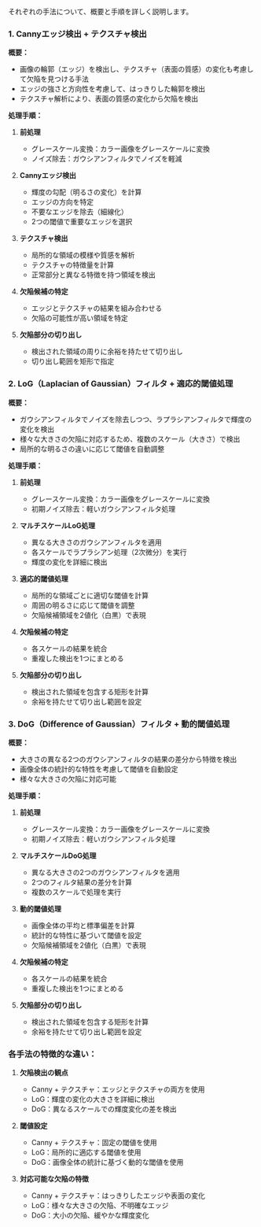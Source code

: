 それぞれの手法について、概要と手順を詳しく説明します。

### 1. Cannyエッジ検出 + テクスチャ検出

**概要：**
- 画像の輪郭（エッジ）を検出し、テクスチャ（表面の質感）の変化も考慮して欠陥を見つける手法
- エッジの強さと方向性を考慮して、はっきりした輪郭を検出
- テクスチャ解析により、表面の質感の変化から欠陥を検出

**処理手順：**
1. **前処理**
   - グレースケール変換：カラー画像をグレースケールに変換
   - ノイズ除去：ガウシアンフィルタでノイズを軽減

2. **Cannyエッジ検出**
   - 輝度の勾配（明るさの変化）を計算
   - エッジの方向を特定
   - 不要なエッジを除去（細線化）
   - 2つの閾値で重要なエッジを選択

3. **テクスチャ検出**
   - 局所的な領域の模様や質感を解析
   - テクスチャの特徴量を計算
   - 正常部分と異なる特徴を持つ領域を検出

4. **欠陥候補の特定**
   - エッジとテクスチャの結果を組み合わせる
   - 欠陥の可能性が高い領域を特定

5. **欠陥部分の切り出し**
   - 検出された領域の周りに余裕を持たせて切り出し
   - 切り出し範囲を矩形で指定

### 2. LoG（Laplacian of Gaussian）フィルタ + 適応的閾値処理

**概要：**
- ガウシアンフィルタでノイズを除去しつつ、ラプラシアンフィルタで輝度の変化を検出
- 様々な大きさの欠陥に対応するため、複数のスケール（大きさ）で検出
- 局所的な明るさの違いに応じて閾値を自動調整

**処理手順：**
1. **前処理**
   - グレースケール変換：カラー画像をグレースケールに変換
   - 初期ノイズ除去：軽いガウシアンフィルタ処理

2. **マルチスケールLoG処理**
   - 異なる大きさのガウシアンフィルタを適用
   - 各スケールでラプラシアン処理（2次微分）を実行
   - 輝度の変化を詳細に検出

3. **適応的閾値処理**
   - 局所的な領域ごとに適切な閾値を計算
   - 周囲の明るさに応じて閾値を調整
   - 欠陥候補領域を2値化（白黒）で表現

4. **欠陥候補の特定**
   - 各スケールの結果を統合
   - 重複した検出を1つにまとめる

5. **欠陥部分の切り出し**
   - 検出された領域を包含する矩形を計算
   - 余裕を持たせて切り出し範囲を設定

### 3. DoG（Difference of Gaussian）フィルタ + 動的閾値処理

**概要：**
- 大きさの異なる2つのガウシアンフィルタの結果の差分から特徴を検出
- 画像全体の統計的な特性を考慮して閾値を自動設定
- 様々な大きさの欠陥に対応可能

**処理手順：**
1. **前処理**
   - グレースケール変換：カラー画像をグレースケールに変換
   - 初期ノイズ除去：軽いガウシアンフィルタ処理

2. **マルチスケールDoG処理**
   - 異なる大きさの2つのガウシアンフィルタを適用
   - 2つのフィルタ結果の差分を計算
   - 複数のスケールで処理を実行

3. **動的閾値処理**
   - 画像全体の平均と標準偏差を計算
   - 統計的な特性に基づいて閾値を設定
   - 欠陥候補領域を2値化（白黒）で表現

4. **欠陥候補の特定**
   - 各スケールの結果を統合
   - 重複した検出を1つにまとめる

5. **欠陥部分の切り出し**
   - 検出された領域を包含する矩形を計算
   - 余裕を持たせて切り出し範囲を設定

### 各手法の特徴的な違い：
1. **欠陥検出の観点**
   - Canny + テクスチャ：エッジとテクスチャの両方を使用
   - LoG：輝度の変化の大きさを詳細に検出
   - DoG：異なるスケールでの輝度変化の差を検出

2. **閾値設定**
   - Canny + テクスチャ：固定の閾値を使用
   - LoG：局所的に適応する閾値を使用
   - DoG：画像全体の統計に基づく動的な閾値を使用

3. **対応可能な欠陥の特徴**
   - Canny + テクスチャ：はっきりしたエッジや表面の変化
   - LoG：様々な大きさの欠陥、不明確なエッジ
   - DoG：大小の欠陥、緩やかな輝度変化
